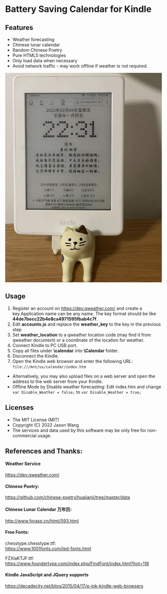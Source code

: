 
# Battery Saving Calendar for Kindle

## Features
* Weather forecasting
* Chinese lunar calendar
* Random Chinese Poetry
* Pure HTML5 technologies
* Only load data when necessary
* Avoid network traffic - may work offline if weather is not required.

![screenshot](screenshot.jpg)

## Usage
1. Register an account on https://dev.qweather.com/ and create a key.Application name can be any name. The key format should be like 	
**44de7becc22b4e8ca4971595fbab4c7f**.
1. Edit **accounts.js** and replace the **weather_key** to the key in the previous step
1. Set **weather_location** to a qweather location code (may find it from qweather document) or a coordinate of the location for weather.
1. Connect Kindle to PC USB port.
1. Copy all files under **\calendar** into **\Calendar** folder.
1. Disconnect the Kindle.
1. Open the Kindle web browser and enter the following URL:  
``
file:///mnt/us/calendar/index.htm
``

* Alternatively, you may also upload files on a web server and open the address to the web server from your Kindle.
* Offline Mode by Disable weather forecasting:
Edit index.htm and change
``
var Disable_Weather = false;
``
to
``
var Disable_Weather = true;
``

## Licenses
* The MIT License (MIT)
* Copyright (C) 2022 Jason Wang
* The services and data used by this software may be only free for non-commercial usage.



## References and Thanks:
#### Weather Service
https://dev.qweather.com/

#### Chinese Poetry:  
https://github.com/chinese-poetry/huajianji/tree/master/data

#### Chinese Lunar Calendar 万年历:  
http://www.forasp.cn/html/593.html

#### Free Fonts:
chesstype.chesstype.ttf:  
https://www.1001fonts.com/led-fonts.html

FZXiaKTJF.ttf:
https://www.foundertype.com/index.php/FindFont/index.html?hot=118


#### Kindle JavaScript and JQuery supports
https://decadecity.net/blog/2015/04/17/e-ink-kindle-web-browsers
